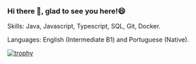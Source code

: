 ### Hi there 👋, glad to see you here!😄

Skills: Java, Javascript, Typescript, SQL, Git, Docker.

Languages: English (Intermediate B1) and Portuguese (Native).

<!--
**seltong/seltong** is a ✨ _special_ ✨ repository because its `README.md` (this file) appears on your GitHub profile.

Here are some ideas to get you started:

- 🔭 I’m currently working on ...
- 🌱 I’m currently learning ...
- 👯 I’m looking to collaborate on ...
- 🤔 I’m looking for help with ...
- 💬 Ask me about ...
- 📫 How to reach me: ...
- 😄 Pronouns: ...
- ⚡ Fun fact: ...
-->


[![trophy](https://github-profile-trophy.vercel.app/?username=seltong)](https://github.com/seltong/github-profile-trophy)
